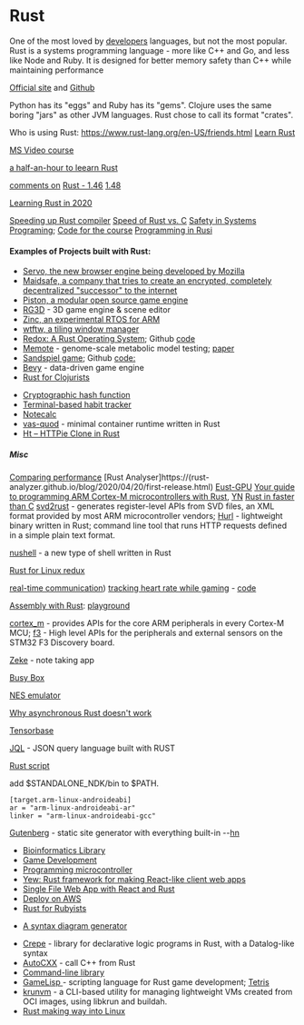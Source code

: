 # Rust
One of the most loved by [developers](http://stackoverflow.com/insights/survey/2016#technology-most-loved-dreaded-and-wanted) languages, but not the most popular. Rust is a systems programming language - more like C++ and Go, and less like Node and Ruby. It is designed for better memory safety than C++ while maintaining performance

[Official site](https://www.rust-lang.org/en-US/) and
[Github](https://github.com/rust-lang/rust) 

Python has its "eggs" and Ruby has its "gems". Clojure uses the same boring "jars" as other JVM languages. Rust chose to call its format "crates".



Who is using Rust: https://www.rust-lang.org/en-US/friends.html
[Learn Rust](https://news.ycombinator.com/item?id=24527219)

[MS Video course](https://www.youtube.com/playlist?list=PLlrxD0HtieHjbTjrchBwOVks_sr8EVW1x#)

[a half-an-hour to leearn Rust](https://fasterthanli.me/articles/a-half-hour-to-learn-rust)

[comments on](https://news.ycombinator.com/item?id=24294960) [Rust - 1.46](https://blog.rust-lang.org/2020/08/27/Rust-1.46.0.html)
[1.48](https://blog.rust-lang.org/2020/11/19/Rust-1.48.html)

[Learning Rust in 2020](https://github.com/pretzelhammer/rust-blog/blob/master/posts/learning-rust-in-2020.md)

[Speeding up Rust compiler](https://blog.mozilla.org/nnethercote/2020/09/08/how-to-speed-up-the-rust-compiler-one-last-time/)
[Speed of Rust vs. C](https://kornel.ski/rust-c-speed)
[Safety in Systems Programing](https://reberhardt.com/blog/2020/10/05/designing-a-new-class-at-stanford-safety-in-systems-programming.html); 
[Code for the course](https://github.com/reberhardt7/cs110l-spr-2020-starter-code)
[Programming in Rusi](https://hackernoon.com/programming-in-rust-the-good-the-bad-the-ugly-d06f8d8b7738)

#### Examples of Projects built with Rust:
* [Servo, the new browser engine being developed by Mozilla](https://github.com/servo/servo)
* [Maidsafe, a company that tries to create an encrypted, completely decentralized "successor" to the internet](http://maidsafe.net/)
* [Piston, a modular open source game engine](http://www.piston.rs/)
* [RG3D](https://github.com/mrDIMAS/rg3d) - 3D game engine & scene editor
* [Zinc, an experimental RTOS for ARM](http://zinc.rs/)
* [wtftw, a tiling window manager](https://github.com/Kintaro/wtftw)
* [Redox: A Rust Operating System](https://www.redox-os.org); Github [code](https://github.com/redox-os/redox)
* [Memote](https://github.com/opencobra/memote) - genome-scale metabolic model testing; [paper](https://www.nature.com/articles/s41587-020-0446-y) 
* [Sandspiel game](https://sandspiel.club); Github [code:](https://github.com/maxbittker/sandspiel) 
* [Bevy](https://bevyengine.org/news/introducing-bevy/) - data-driven game engine
* [Rust for Clojurists](https://gist.github.com/oakes/4af1023b6c5162c6f8f0)
+ [Cryptographic hash function](https://github.com/BLAKE3-team/BLAKE3)
+ [Terminal-based habit tracker](https://github.com/NerdyPepper/dijo)
+ [Notecalc](https://github.com/bbodi/notecalc3/releases/tag/v0.3.0)
+ [vas-quod](https://github.com/flouthoc/vas-quod) - minimal container runtime written in Rust
+ [ Ht – HTTPie Clone in Rust](https://github.com/ducaale/ht)

##### Misc
[Comparing performance](https://bitbucket.org/blog/why-rust)
[Rust Analyser]https://(rust-analyzer.github.io/blog/2020/04/20/first-release.html)
[Eust-GPU](https://github.com/EmbarkStudios/rust-gpu/releases/tag/v0.1)
[Your guide to programming ARM Cortex-M microcontrollers with Rust](https://github.com/japaric/copper), [YN](https://news.ycombinator.com/item?id=14071282)
[Rust in faster than C](https://benchmarksgame-team.pages.debian.net/benchmarksgame/which-programs-are-fastest.html)
[svd2rust](https://docs.rs/svd2rust/)  - generates register-level APIs from SVD files, an XML format provided by most ARM microcontroller vendors; 
[Hurl](https://hurl.dev/index.html) -  lightweight binary written in Rust; command line tool that runs HTTP requests defined in a simple plain text format.

[nushell](https://www.nushell.sh/) - a new type of shell written in Rust

[Rust for Linux redux](https://lwn.net/Articles/862018/)

[real-time communication](https://blog.tonari.no/why-we-love-rust))
[tracking heart rate while gaming](https://jcdav.is/2021/01/04/Holiday-Hacking-COD-HR/) - [code](https://github.com/jcdavis/hroverlay)

[Assembly with Rust](https://lfn3.net/2020/08/03/a-gentle-intro-to-assembly-with-rust/): [playground](https://play.rust-lang.org/?version=nightly&mode=debug&edition=2018&gist=9500bb2bc3f638a4dd89e81fecafac0e)

[cortex_m](https://docs.rs/cortex-m/) - provides APIs for the core ARM peripherals in every Cortex-M MCU;
[f3](https://docs.rs/f3/) - High level APIs for the peripherals and external sensors on the STM32 F3 Discovery board.

[Zeke](https://github.com/nwj/zeke/) - note taking app

[Busy Box](https://github.com/samuela/rustybox)

[NES emulator](https://github.com/spieglt/nestur)

[Why asynchronous Rust doesn't work](https://theta.eu.org/2021/03/08/async-rust-2.html)

[Tensorbase](https://tensorbase.io/)

[JQL](https://crates.io/crates/jql) - JSON query language built with RUST

[Rust script](https://rust-script.org/)

add $STANDALONE_NDK/bin to $PATH.

    [target.arm-linux-androideabi]
    ar = "arm-linux-androideabi-ar"
    linker = "arm-linux-androideabi-gcc"

[Gutenberg](https://github.com/Keats/gutenberg) -  static site generator with everything built-in  --[hn](https://news.ycombinator.com/item?id=15507538) 

+ [Bioinformatics Library](https://github.com/10XGenomics/rust-bio)
+ [Game Development](http://iolivia.me/posts/24-hours-of-rust-game-dev/)
+ [Programming microcontroller](https://gill.net.in/posts/pic32-blink-led-rust/)
+ [Yew: Rust framework for making React-like client web apps](https://github.com/DenisKolodin/yew)
+ [Single File Web App with React and Rust](https://anderspitman.net/2018/04/04/static-react-rust-webapp/)
+ [Deploy on AWS](https://stackoverflow.com/questions/41250087/how-to-deploy-a-react-node-express-application-on-aws)
+ [Rust for Rubyists](https://matthias-endler.de/2017/rust-for-rubyists/)
* [A syntax diagram generator](https://lukaslueg.github.io/macro_railroad_wasm_demo/)
+ [Crepe](https://crates.io/crates/crepe) - library for declarative logic programs in Rust, with a Datalog-like syntax
+ [AutoCXX](https://github.com/google/autocxx) - call C++ from Rust
+ [Command-line library](https://github.com/rust-shell-script/rust_cmd_lib)
+ [GameLisp ](https://gamelisp.rs/) - scripting language for Rust game development; [Tetris](https://gamelisp.rs/playground/#quadris)
+ [krunvm](https://github.com/slp/krunvm/) - a CLI-based utility for managing lightweight VMs created from OCI images, using libkrun and buildah.
+ [Rust making way into Linux](https://www.zdnet.com/article/linus-torvalds-on-where-rust-will-fit-into-linux/)
